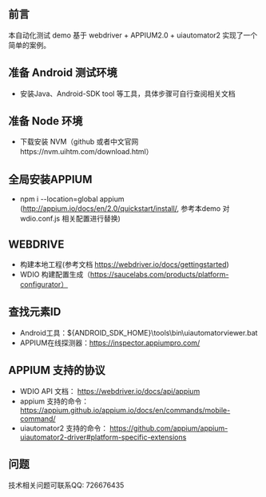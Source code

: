 ## 前言
本自动化测试 demo 基于 webdriver + APPIUM2.0 + uiautomator2 实现了一个简单的案例。

## 准备 Android 测试环境
+ 安装Java、Android-SDK tool 等工具，具体步骤可自行查阅相关文档

## 准备 Node 环境
+ 下载安装 NVM（github 或者中文官网https://nvm.uihtm.com/download.html）

## 全局安装APPIUM
+ npm i --location=global appium (http://appium.io/docs/en/2.0/quickstart/install/, 参考本demo 对 wdio.conf.js 相关配置进行替换)

## WEBDRIVE
+ 构建本地工程(参考文档 https://webdriver.io/docs/gettingstarted)
+ WDIO 构建配置生成（https://saucelabs.com/products/platform-configurator）

## 查找元素ID
+ Android工具：${ANDROID_SDK_HOME}\tools\bin\uiautomatorviewer.bat
+ APPIUM在线探测器：https://inspector.appiumpro.com/

## APPIUM 支持的协议
+ WDIO API 文档： https://webdriver.io/docs/api/appium
+ appium 支持的命令： https://appium.github.io/appium.io/docs/en/commands/mobile-command/
+ uiautomator2 支持的命令： https://github.com/appium/appium-uiautomator2-driver#platform-specific-extensions

## 问题
技术相关问题可联系QQ: 726676435